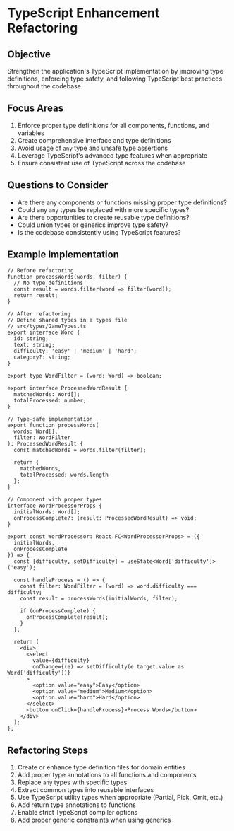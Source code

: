 # TypeScript Enhancement Refactoring

## Objective
Strengthen the application's TypeScript implementation by improving type definitions, enforcing type safety, and following TypeScript best practices throughout the codebase.

## Focus Areas
1. Enforce proper type definitions for all components, functions, and variables
2. Create comprehensive interface and type definitions
3. Avoid usage of `any` type and unsafe type assertions
4. Leverage TypeScript's advanced type features when appropriate
5. Ensure consistent use of TypeScript across the codebase

## Questions to Consider
- Are there any components or functions missing proper type definitions?
- Could any `any` types be replaced with more specific types?
- Are there opportunities to create reusable type definitions?
- Could union types or generics improve type safety?
- Is the codebase consistently using TypeScript features?

## Example Implementation
```tsx
// Before refactoring
function processWords(words, filter) {
  // No type definitions
  const result = words.filter(word => filter(word));
  return result;
}

// After refactoring
// Define shared types in a types file
// src/types/GameTypes.ts
export interface Word {
  id: string;
  text: string;
  difficulty: 'easy' | 'medium' | 'hard';
  category?: string;
}

export type WordFilter = (word: Word) => boolean;

export interface ProcessedWordResult {
  matchedWords: Word[];
  totalProcessed: number;
}

// Type-safe implementation
export function processWords(
  words: Word[], 
  filter: WordFilter
): ProcessedWordResult {
  const matchedWords = words.filter(filter);
  
  return {
    matchedWords,
    totalProcessed: words.length
  };
}

// Component with proper types
interface WordProcessorProps {
  initialWords: Word[];
  onProcessComplete?: (result: ProcessedWordResult) => void;
}

export const WordProcessor: React.FC<WordProcessorProps> = ({ 
  initialWords, 
  onProcessComplete 
}) => {
  const [difficulty, setDifficulty] = useState<Word['difficulty']>('easy');
  
  const handleProcess = () => {
    const filter: WordFilter = (word) => word.difficulty === difficulty;
    const result = processWords(initialWords, filter);
    
    if (onProcessComplete) {
      onProcessComplete(result);
    }
  };
  
  return (
    <div>
      <select 
        value={difficulty} 
        onChange={(e) => setDifficulty(e.target.value as Word['difficulty'])}
      >
        <option value="easy">Easy</option>
        <option value="medium">Medium</option>
        <option value="hard">Hard</option>
      </select>
      <button onClick={handleProcess}>Process Words</button>
    </div>
  );
};
```

## Refactoring Steps
1. Create or enhance type definition files for domain entities
2. Add proper type annotations to all functions and components
3. Replace `any` types with specific types
4. Extract common types into reusable interfaces
5. Use TypeScript utility types when appropriate (Partial, Pick, Omit, etc.)
6. Add return type annotations to functions
7. Enable strict TypeScript compiler options
8. Add proper generic constraints when using generics
